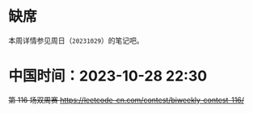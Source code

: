 
# 缺席

本周详情参见周日（`20231029`）的笔记吧。

# 中国时间：2023-10-28 22:30

~~第 116 场双周赛 https://leetcode-cn.com/contest/biweekly-contest-116/~~
